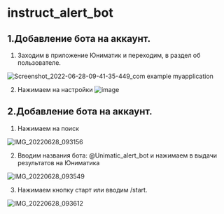 # instruct_alert_bot

## 1.Добавление бота на аккаунт.

1) Заходим в приложение Юниматик и переходим, в раздел об пользователе.

![Screenshot_2022-06-28-09-41-35-449_com example myapplication](https://user-images.githubusercontent.com/63918733/176115235-17d100d7-9f61-49f2-92fa-5f1e41c8761f.jpg)

2) Нажимаем на настройки ![image](https://user-images.githubusercontent.com/63918733/176115382-0c59f830-508b-4acc-af3c-72792d335bb2.png)


## 2.Добавление бота на аккаунт.

1) Нажимаем на поиск

![IMG_20220628_093156](https://user-images.githubusercontent.com/63918733/176109525-af921577-6970-4b9f-8fa9-9b99f0f6aa39.jpg)

2) Вводим названия бота: @Unimatic_alert_bot и нажимаем в выдачи результатов на Юниматика

![IMG_20220628_093549](https://user-images.githubusercontent.com/63918733/176110280-eb44a164-b479-43db-a140-37d9e76defa3.jpg)

3) Нажимаем кнопку старт или вводим /start.

![IMG_20220628_093612](https://user-images.githubusercontent.com/63918733/176110430-8e9c31aa-9d8f-4671-964d-de05cc0ca096.jpg)
